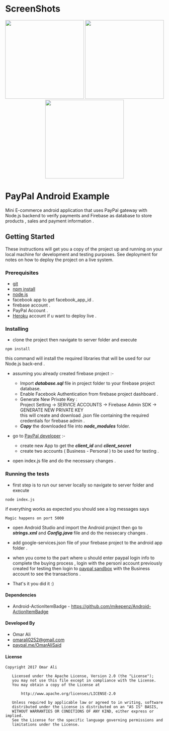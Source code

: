 
# ScreenShots

<p align="center">
  <img src="https://github.com/OmarAliSaid/android-paypal-example/blob/master/ScreenShots/pic1.jpeg" width="250"/>
  <img src="https://github.com/OmarAliSaid/android-paypal-example/blob/master/ScreenShots/pic2.jpeg" width="250"/>
  <img src="https://github.com/OmarAliSaid/android-paypal-example/blob/master/ScreenShots/pic3.jpeg" width="250"/>
</p>


# PayPal Android Example
Mini E-commerce android application that uses PayPal gateway with Node.js backend to verify payments and Firebase as database to store
products , sales and payment information .

## Getting Started
These instructions will get you a copy of the project up and running on your local machine for development and testing purposes. See deployment for notes on how to deploy the project on a live system.

### Prerequisites

* <a href="https://git-scm.com/">git</a> 
* <a href="https://www.npmjs.com/package/npm">npm install</a>  
* <a href="https://nodejs.org/en/download/">node.js</a> 
* facebook app to get facebook_app_id .
* firebase account . 
* PayPal Account .
* <a href="https://dashboard.heroku.com/">Heroku</a> account if u want to deploy live . 


### Installing

* clone the project then navigate to server folder and execute 

```
npm install
```
  this command will install the required libraries that will be used for our Node.js back-end .


* assuming you already created firebase project :- <br/>
  + Import ***database.sql*** file in project folder to your firebase project database.
  + Enable Facebook Authentication from firebase project dashboard . 
  + Generate New Private Key : <br/> 
    Project Setting -> SERVICE ACCOUNTS -> Firebase Admin SDK -> GENERATE NEW PRIVATE KEY <br/>
    this will create and download .json file containing the required credentials for firebase admin . <br/>
  + ***Copy*** the downloaded file into ***node_modules*** folder.

* go to <a href="https://developer.paypal.com/developer/applications/">PayPal developer</a> :- <br/>
  + create new App to get the  ***client_id*** and ***client_secret*** <br/>
  + create two accounts ( Business - Personal ) to be used for testing .
  
* open index.js file and do the necessary changes . 


### Running the tests

* first step is to run our server locally so navigate to server folder and execute 
```
node index.js
```
<space><space><space>if everything works as expected you should see a log messages says 
```
Magic happens on port 5000
```
* open Android Studio and import the Android project then go to ***strings.xml*** and ***Config.java*** file and do the nessecary changes .
* add google-services.json file of your firebase project to the android app folder . 

* when you come to the part where u should enter paypal login info to complete the buying process , login with the personl account     previously created for testing then login to <a href="https://www.sandbox.paypal.com/">paypal sandbox</a> with the Business account to see the transactions .<br/>
  
* That's it you did it :) <br/>

#### Dependencies

* Android-ActionItemBadge - https://github.com/mikepenz/Android-ActionItemBadge  <br/>

#### Developed By 
* Omar Ali
* omarali0252@gmail.com
* <a href="https://www.paypal.me/OmarAliSaid">paypal.me/OmarAliSaid</a> <br/>

#### License
```
Copyright 2017 Omar Ali

   Licensed under the Apache License, Version 2.0 (the "License");
   you may not use this file except in compliance with the License.
   You may obtain a copy of the License at

       http://www.apache.org/licenses/LICENSE-2.0

   Unless required by applicable law or agreed to in writing, software
   distributed under the License is distributed on an "AS IS" BASIS,
   WITHOUT WARRANTIES OR CONDITIONS OF ANY KIND, either express or implied.
   See the License for the specific language governing permissions and
   limitations under the License.

```
